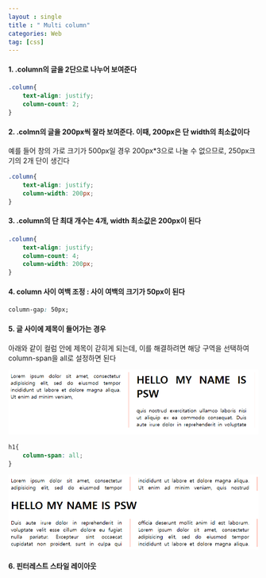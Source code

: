 ```yaml
---
layout : single
title : " Multi column"
categories: Web
tag: [css]
---
```


#### 1. .column의 글을 2단으로 나누어 보여준다
```css
.column{
    text-align: justify;
    column-count: 2;
}
```



#### 2. .colmn의 글을 200px씩 잘라 보여준다. 이때, 200px은 단 width의 최소값이다
예를 들어 창의 가로 크기가 500px일 경우 200px*3으로 나눌 수 없으므로, 250px크기의 2개 단이 생긴다

```css
.column{
    text-align: justify;
    column-width: 200px;
}
```



#### 3. .column의 단 최대 개수는 4개, width 최소값은 200px이 된다

```css
.column{
    text-align: justify;
    column-count: 4;
    column-width: 200px;
}
```



#### 4. column 사이 여백 조정 : 사이 여백의 크기가 50px이 된다

```css
column-gap: 50px;
```



#### 5. 글 사이에 제목이 들어가는 경우

아래와 같이 컬럼 안에 제목이 갇히게 되는데, 이를 해결하려면 해당 구역을 선택하여 column-span을 all로 설정하면 된다



<img src = "/images/2022-06-18-web/image-20220618185317945.png">

```css
h1{
    column-span: all;
}
```
<img src = "/images/2022-06-18-web/image-20220618185337210.png">



#### 6. 핀터레스트 스타일 레이아웃